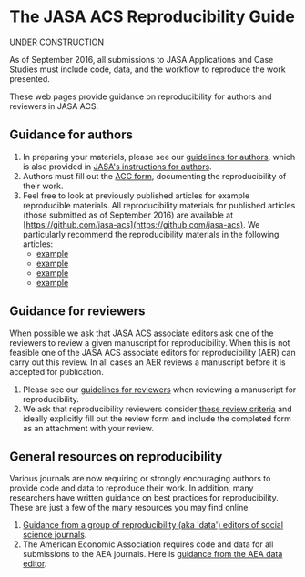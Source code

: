 # The JASA ACS Reproducibility Guide

UNDER CONSTRUCTION

As of September 2016, all submissions to JASA Applications and Case Studies must include code, data, and the workflow to reproduce the work presented.

These  web pages provide guidance on reproducibility for authors and reviewers in JASA ACS. 

## Guidance for authors

1. In preparing your materials, please see our [guidelines for authors](pages/author-guidelines), which is also provided in [JASA's instructions for authors](https://amstat.tandfonline.com/action/authorSubmission?show=instructions&journalCode=uasa20).
2. Authors must fill out the [ACC form](pages/acc.html), documenting the reproducibility of their work. 
3. Feel free to look at previously published articles for example reproducible materials. All reproducibility materials for published articles (those submitted as of September 2016) are available at [https://github.com/jasa-acs](https://github.com/jasa-acs). We particularly recommend the reproducibility materials in the following articles:
   - [example](https://github.com/jasa-acs/Value-of-Information-Sensitivity-Analysis-and-Research-Design-in-Bayesian-Evidence-Synthesis)
   - [example](https://github.com/jasa-acs/Modeling-Bronchiolitis-Incidence-Proportions-in-the-Presence-of-Spatio-Temporal-Uncertainty)
   - [example](https://github.com/jasa-acs/Penalized-and-Constrained-Optimization-An-Application-to-High-Dimensional-Website-Advertising)
   - [example](https://github.com/jasa-acs/Quantile-Function-on-Scalar-Regression-Analysis-for-Distributional-Data)

## Guidance for reviewers

When possible we ask that JASA ACS associate editors ask one of the reviewers to review a given manuscript for reproducibility. When this is not feasible one of the JASA ACS associate editors for reproducibility (AER) can carry out this review. In all cases an AER reviews a manuscript before it is accepted for publication. 

1. Please see our [guidelines for reviewers](pages/reviewer-guidelines) when reviewing a manuscript for reproducibility.
2. We ask that reproducibility reviewers consider [these review criteria](pages/review-form) and ideally explicitly fill out the review form and include the completed form as an attachment with your review.

## General resources on reproducibility

Various journals are now requiring or strongly encouraging authors to provide code and data to reproduce their work. In addition, many researchers have written guidance on best practices for reproducibility. These are just a few of the many resources you may find online.

1. [Guidance from a group of reproducibility (aka 'data') editors of social science journals](https://social-science-data-editors.github.io/guidance).
2. The American Economic Association requires code and data for all submissions to the AEA journals. Here is [guidance from the AEA data editor](https://aeadataeditor.github.io/aea-de-guidance).

